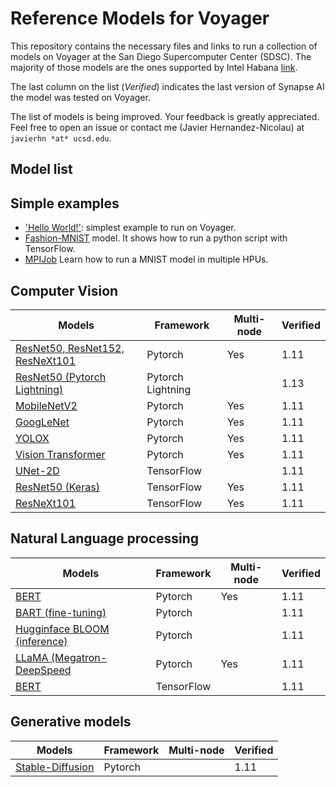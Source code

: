 # Reference Models for Voyager
This repository contains the necessary files and links to run a collection of models on Voyager at the San Diego Supercomputer Center (SDSC). The majority of those models are the ones supported by Intel Habana [link](https://github.com/HabanaAI/Model-References).

The last column on the list (*Verified*) indicates the last version of Synapse AI the model was tested on Voyager.

The list of models is being improved. Your feedback is greatly appreciated. Feel free to open an issue or contact me (Javier Hernandez-Nicolau) at `javierhn *at* ucsd.edu`.

## Model list

## Simple examples
- ['Hello World!'](helloworld): simplest example to run on Voyager.
- [Fashion-MNIST](TensorFlow/examples/Fashion-MNIST) model. It shows how to run a python script with TensorFlow.
- [MPIJob](TensorFlow/examples/MPIJob) Learn how to run a MNIST model in multiple HPUs. 

## Computer Vision
| Models                                                                                  | Framework         | Multi-node | Verified |
| --------------------------------------------------------------------------------------- | ----------------- | ---------- | -------- |
| [ResNet50, ResNet152, ResNeXt101](PyTorch/computer_vision/classification/torchvision)   | Pytorch           |  Yes       |  1.11    |
| [ResNet50 (Pytorch Lightning)](PyTorch/computer_vision/classification/lightning/resnet) | Pytorch Lightning |            |  1.13    |
| [MobileNetV2](PyTorch/computer_vision/classification/torchvision)                       | Pytorch           |  Yes       |  1.11    |
| [GoogLeNet](PyTorch/computer_vision/classification/torchvision)                         | Pytorch           |  Yes       |  1.11    |
| [YOLOX](PyTorch/computer_vision/detection/yolox)                                        | Pytorch           |  Yes       |  1.11    |
| [Vision Transformer](PyTorch/computer_vision/classification/ViT)                        | Pytorch           |  Yes       |  1.11    |
| [UNet-2D](TensorFlow/computer_vision/Unet2D)                                            | TensorFlow        |            |  1.11    |
| [ResNet50 (Keras)](TensorFlow/computer_vision/Resnets/resnet_keras)                     | TensorFlow        |  Yes       |  1.11    |
| [ResNeXt101](TensorFlow/computer_vision/Resnets/ResNeXt)                                | TensorFlow        |  Yes       |  1.11    |


## Natural Language processing
| Models                                                                        | Framework  | Multi-node  | Verified |
| ----------------------------------------------------------------------------- | ---------- | ----------- | -------- |
| [BERT](PyTorch/nlp/bert)                                                      | Pytorch    |  Yes        |   1.11   |
| [BART (fine-tuning)](PyTorch/nlp/BART)                                        | Pytorch    |             |   1.11   |
| [Hugginface BLOOM (inference)](PyTorch/nlp/bloom)                             | Pytorch    |             |   1.11   |
| [LLaMA (Megatron-DeepSpeed](PyTorch/nlp/DeepSpeedExamples/Megatron-DeepSpeed) | Pytorch    |  Yes        |   1.11   |
| [BERT](TensorFlow/nlp/bert)                                                   | TensorFlow |             |   1.11   |

## Generative models
| Models                                                         | Framework  | Multi-node | Verified |
| -------------------------------------------------------------- | ---------- | ---------- | -------- |
| [Stable-Diffusion](PyTorch/generative_models/stable-diffusion) | Pytorch    |            |   1.11   |
